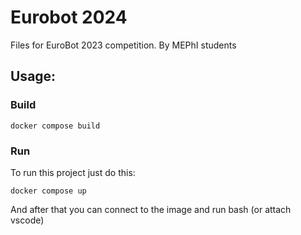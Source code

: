 # Eurobot 2024
Files for EuroBot 2023 competition.
By MEPhI students

## Usage:

### Build

    docker compose build

### Run

To run this project just do this:

    docker compose up

And after that you can connect to the image and run bash (or attach vscode) 